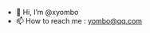 - 👋 Hi, I’m @xyombo
- 📫 How to reach me : yombo@qq.com

<!---
Booooooger/Booooooger is a ✨ special ✨ repository because its `README.md` (this file) appears on your GitHub profile.
You can click the Preview link to take a look at your changes.
--->
